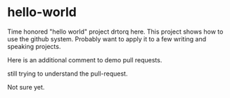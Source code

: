 hello-world
===========

Time honored "hello world" project
drtorq here. This project shows how to use the github system. Probably want to apply it to a few writing and speaking projects.

Here is an additional comment to demo pull requests.

still trying to understand the pull-request.

Not sure yet.
